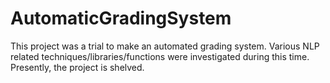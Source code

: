 # AutomaticGradingSystem

This project was a trial to make an automated grading system. Various NLP related techniques/libraries/functions were investigated during this time. Presently, the project is shelved.
